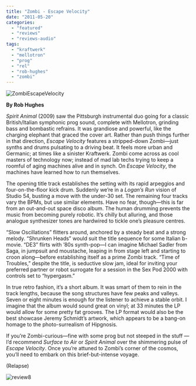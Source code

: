 ```yaml
---
title: "Zombi - Escape Velocity"
date: "2011-05-20"
categories: 
  - "featured"
  - "reviews"
  - "reviews-audio"
tags: 
  - "kraftwerk"
  - "mellotron"
  - "prog"
  - "rel"
  - "rob-hughes"
  - "zombi"
---
```


![](http://www.hellbound.ca/wp-content/uploads/2011/05/ZombiEscapeVelocity.jpg "ZombiEscapeVelocity")

**By Rob Hughes**

_Spirit Animal_ (2009) saw the Pittsburgh instrumental duo going for a classic British/Italian symphonic prog sound, complete with Mellotron, grinding bass and bombastic refrains. It was grandiose and powerful, like the charging elephant that graced the cover art. Rather than push things further in that direction, _Escape Velocity_ features a stripped-down Zombi—just synths and drums pulsating to a driving beat. It feels more urban and Germanic; at times like a sinister Kraftwerk. Zombi come across as cool masters of technology now; instead of mad lab techs trying to keep a roomful of aging machines alive and in synch. On _Escape Velocity_, the machines have learned how to run themselves.

The opening title track establishes the setting with its rapid arpeggios and four-on-the-floor kick drum. Suddenly we’re in a _Logan’s Run_ vision of Studio 54, busting a move with the under-30 set. The remaining four tracks vary the BPMs, but use similar elements. Have no fear, though—this is far from an out-and-out space disco album. The human drumming prevents the music from becoming purely robotic. It’s chilly but alluring, and those analogue synthesizer tones are hardwired to tickle one’s pleasure centres.

“Slow Oscillations” flitters around, anchored by a steady beat and a strong melody. “Shrunken Heads” would suit the title sequence for some Italian b-movie. “DE3” flirts with ’80s synth-pop—I can imagine Michael Sadler from Saga, in jumpsuit and moustache, leaping in from stage left and starting to croon along—before establishing itself as a prime Zombi track. “Time of Troubles,” despite the title, is seductive slow jam, ideal for inviting your preferred partner or robot surrogate for a session in the Sex Pod 2000 with controls set to “hypergasm.”

In true retro fashion, it’s a short album. It was smart of them to rein in the track lengths, because the song structures have few peaks and valleys. Seven or eight minutes is enough for the listener to achieve a stable orbit. I imagine that the album would sound great on vinyl; at 33 minutes the LP would allow for some pretty fat grooves. The LP format would also be the best showcase Jeremy Schmidt’s artwork, which appears to be a bang-on homage to the photo-surrealism of Hipgnosis.

If you’re Zombi-curious—fine with some prog but not steeped in the stuff —I’d recommend _Surface to Air_ or _Spirit Animal_ over the shimmering pulse of _Escape Velocity_. Once you’re attuned to Zombi’s corner of the cosmos, you’ll need to embark on this brief-but-intense voyage.

(Relapse)

![](http://www.hellbound.ca/wp-content/uploads/2009/07/review8.png "review8")
